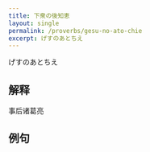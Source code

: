 ```yaml
---
title: 下衆の後知恵
layout: single
permalink: /proverbs/gesu-no-ato-chie
excerpt: げすのあとちえ
---
```


げすのあとちえ

## 解释

事后诸葛亮

## 例句

